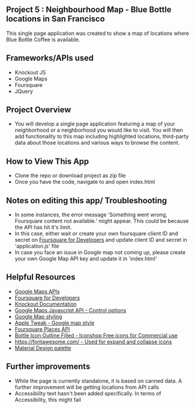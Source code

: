 ## Project 5 : Neighbourhood Map - Blue Bottle locations in San Francisco
This single page application was created to show a map of locations where Blue Bottle Coffee is available.  

## Frameworks/APIs used
* Knockout JS
* Google Maps
* Foursquare
* JQuery

## Project Overview

* You will develop a single page application featuring a map of your neighborhood or a neighborhood you would like to visit. You will then add functionality to this map including highlighted locations, third-party data about those locations and various ways to browse the content.

## How to View This App
* Clone the repo or download project as zip file
* Once you have the code, navigate to and open index.html

## Notes on editing this app/ Troubleshooting
* In some instances, the error message 'Something went wrong, Foursquare content not available.' might appear. This could be because the API has hit it's limit. 
* In this case, either wait or create your own foursquare client ID and secret on [Foursquare for Developers](https://developer.foursquare.com/) and update client ID and secret in 'application.js' file
* In case you face an issue in Google map not coming up, please create your own Google Map API key and update it in 'index.html' 


## Helpful Resources
* [Google Maps APIs](https://developers.google.com/maps/)
* [Foursquare for Developers](https://developer.foursquare.com/)
* [Knockout Documentation](http://knockoutjs.com/documentation/introduction.html)
* [Google Maps Javascript API - Control options](https://developers.google.com/maps/documentation/javascript/examples/control-options)
* [Google Map styling](https://developers.google.com/maps/documentation/javascript/examples/maptype-styled-simple)
* [Apple Tweak - Google map style](https://snazzymaps.com/style/125057/apple-tweak)
* [Foursquare Places API](https://developer.foursquare.com/places-api)
* [Bottle Icon Outline Filled - Iconshop Free icons for Commercial use](https://freeiconshop.com/icon/bottle-icon-outline-filled/)
* [https://fontawesome.com/ - Used for expand and collapse icons](https://fontawesome.com/icons/angle-double-up?style=solid)
* [Material Design palette](https://www.materialpalette.com/blue-grey/light-blue)


## Further improvements 
* While the page is currently standalone, it is based on canned data. A further improvement will be getting locations from API calls
* Accessibility text hasn't been added specifically. In terms of Accessibility, this might fail 

